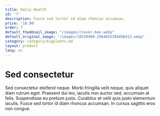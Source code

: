 ```yaml
---
title: Daily Health
id: '7'
description: Fusce sed tortor id diam rhoncus accumsan.
price: '18.90'
order: 7
default_thumbnail_image: "/images/clever-bee.webp"
default_original_image: "/images/10530408-2964655389498413.webp"
category: category/bigplants.md
layout: product
lang: es
---
```


# Sed consectetur

Sed consectetur eleifend neque. Morbi fringilla velit neque, quis aliquet diam rutrum eget. Praesent dui leo, iaculis non auctor sed, accumsan at felis. Suspendisse eu pretium justo. Curabitur et velit quis justo elementum iaculis. Fusce sed tortor id diam rhoncus accumsan. In cursus sagittis eros non congue.
